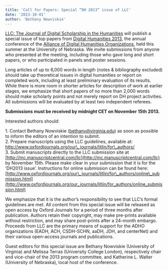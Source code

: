 ```yaml
---
title: 'Call for Papers: Special “DH 2013” issue of LLC'
date: '2013-10-01'
author: 'Bethany Nowviskie'
---
```

[LLC: The Journal of Digital Scholarship in the Humanities](http://llc.oxfordjournals.org/) will publish a special issue of top papers from [Digital Humanities 2013](http://dh2013.unl.edu/), the annual conference of the [Alliance of Digital Humanities Organizations](http://adho.org), held this summer at the University of Nebraska. We invite submissions from anyone who presented at the meeting, including those who gave long and short papers, or who participated in panels and poster sessions.

Long articles of up to 6,000 words in length (notes &amp; bibliography excluded) should take up theoretical issues in digital humanities or report on completed work, including at least preliminary evaluation of its results. While there is more room in shorter articles for description of work at earlier stages, we emphasize that short papers of no more than 2,000 words should make scholarly points and not merely report on DH project activities. All submissions will be evaluated by at least two independent referees.

**Submissions must be received by midnight CET on November 15th 2013.**

Interested authors should:

1\. Contact Bethany Nowviskie ([bethany@virginia.edu](mailto:bethany@virginia.edu)) as soon as possible to inform the editors of an intention to submit.  
2\. Prepare manuscripts using the LLC guidelines, available at: [http://www.oxfordjournals.org/our\_journals/litlin/for\_authors/ ](http://www.oxfordjournals.org/our_journals/litlin/for_authors/%20)  
3\. Submit manuscripts directly to the LLC submission site at [http://mc.manuscriptcentral.com/llc](http://mc.manuscriptcentral.com/llc) by November 15th. Please make clear in your submission that it is for the ‘DH2013 issue’. Instructions for online submission can be found here: [http://www.oxfordjournals.org/our\_journals/litlin/for\_authors/online\_submission.html](http://www.oxfordjournals.org/our_journals/litlin/for_authors/online_submission.html)

We emphasize that it is the author’s responsibility to see that LLC’s formal guidelines are met. All content from this special issue will be released as open access by Oxford Journals for a period of three months after publication. Authors retain their copyright, may make pre-prints available without restriction, and may share post-prints after a 24-month embargo. Proceeds from LLC are the primary means of support for the ADHO organizations (EADH, ACH, CSDH-SCHN, aaDH, JDH, and centerNet) and their various open-access journals and publications.

Guest editors for this special issue are Bethany Nowviskie (University of Virginia) and Melissa Terras (University College London), respectively chair and vice-chair of the 2013 program committee, and Katherine L. Walter (University of Nebraska), local host of the conference.